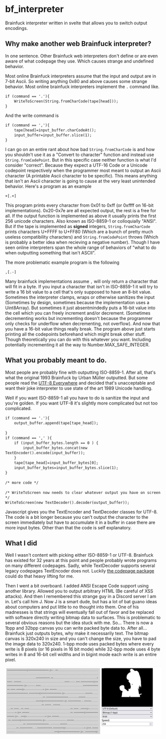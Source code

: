 # bf_interpreter
 Brainfuck interpreter written in svelte that allows you to switch output encodings. 
## Why make another web Brainfuck interpreter?

In one sentence. Other Brainfuck web interpreters don't define or are even aware of what codepage they use. Which causes strange and undefined behavior. 

Most online Brainfuck interpreters assume that the input and output are in 7-bit Ascii. So writing anything 0x80 and above causes some strange behavior. Most online brainfuck interpreters implement the `.` command like.

	if (command == '.'){
		WriteToScreen(String.fromCharCode(tape[head]));
	}

And the write command is 

	if (command == ','){
		tape[head]=input_buffer.charCodeAt();
		input_buffer=input_buffer.slice(1);
	}

I can go on an entire rant about how bad `String.fromCharCode` is and how you shouldn't use it as a "Convert to character" function and instead use `String.fromCodePoint`. But in this specific case neither function is what I'd consider "correct". Because they expect a UTF-16 Code or a Unicode codepoint respectively when the programmer most meant to output an Ascii character (A printable Ascii character to be specific). This means anything that isn't an Ascii character is going to cause at the very least unintended behavior. Here's a program as an example

	+[.+]

This program prints every character from 0x01 to 0xff (or 0xffff on 16-bit implementations). 0x20-0x7e are all expected output, the rest is a free for all. If the output function is implemented as above it usually prints the first 256 unicode characters. Also known as ISO-8859-1 or colloquially "ANSI". But if the tape is implemented as **signed** integers, `String.fromCharCode` prints characters U+FFFF to U+FF80 (Which are a bunch of pretty much useless compatibility characters) and `String.fromCodePoint` throws (Which is probably a better idea when recieving a negative number). Though I have seen online interpreters span the whole range of behaviors of "what to do when outputting something that isn't ASCII". 

The more problematic example program is the following

	,[.-]

Many brainfuck implementations assume `,` will only return a character that will fit in a byte. If you input a character that isn't in ISO-8859-1 it will try to write a 16 bit value to a cell that's only supposed to have an 8-bit value. Sometimes the interpreter clamps, wraps or otherwise sanitizes the input (Sometimes by design, sometimes because the implementation uses a Uint8Array). But sometimes it just absentmindedly puts a 16-bit value into the cell which you can freely increment and/or decrement. (Sometimes decrementing works but incrementing doesn't because the programmer only checks for underflow when decrementing, not overflow). And now that you have a 16-bit value things really break. The program above just starts printing all the codepoints beforehand which might break other stuff. Though theoretically you can do with this whatever you want. Including potentially incrementing it all the way to Number.MAX_SAFE_INTEGER. 

## What you probably meant to do. 

Most people are probably fine with outputting ISO-8859-1. After all, that's what the original 1993 Brainfuck by Urban Müller outputted. But some people read the [UTF-8 Everywhere](utf8everywhere.org) and decided that's unacceptable and want their joke interpreter to use state of the art 1989 Unicode handling.

Well if you want ISO-8859-1 all you have to do is sanitize the input and you're golden. If you want UTF-8 it's slightly more complicated but not too complicated. 

	if (command == '.'){
		output_buffer.append(tape[tape_head]);

	}
	if (command == ',' ){
		if (input_buffer_bytes.length == 0 ) {
			input_buffer_bytes.concat(new TextEncoder().encode(input_buffer));
		}
		tape[tape_head]=input_buffer_bytes[0];
		input_buffer_bytes=input_buffer_bytes.slice(1);
	}

	/* more code */

	/* WriteToScreen now needs to clear whatever output you have on screen */
	WriteToScreen(new TextDecoder().decoder(output_buffer));

Javascript gives you the TextEncoder and TextDecoder classes for UTF-8. The code is a bit longer because you can't output the character to the screen immediately but have to accumulate it in a buffer in case there are more input bytes. Other than that the code is self explanatory.

## What I did

Well I wasn't content with picking either ISO-8859-1 or UTF-8. Brainfuck has existed for 32 years at this point and people probably wrote programs on many different codepages. Sadly, while TextDecoder supports several legacy codepages TextEncoder does not. Luckily [the codepage package](https://www.npmjs.com/package/codepage) could do that heavy lifting for me. 

Then I went a bit overboard. I added ANSI Escape Code support using another library. Allowed you to output arbitrary HTML (Be careful of XSS attacks). And then I remembered this strange guy in a Discord server I am in. Let's call him J. Now J is a smart dude, but has a lot of bat guano ideas about computers and put little to no thought into them. One of his madnesses is that strings will eventually fall out of favor and be replaced with software directly writing bitmap data to surfaces. This is problematic to several obvious reasons but the idea stuck with me. So... There is now a 1bpp and 32bpp canvas you can write packed byte data to. After all... Brainfuck just outputs bytes, why make it necessarily text. The bitmap canvas is 320x240 in size and you can't change the size, you have to pad the image data to 320x240. 1-bpp mode uses packed bytes where every write is 8 pixels (or 16 pixels in 16 bit mode) while 32-bpp mode uses 4 byte writes in 8 and 16-bit cell widths and in bigint mode each write is an entire pixel.

![](./preview.png)
